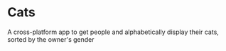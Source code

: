 # Cats
A cross-platform app to get people and alphabetically display their cats, sorted by the owner's gender
